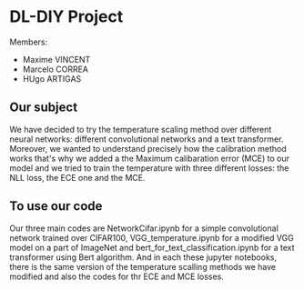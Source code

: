 # DL-DIY Project

Members:
- Maxime VINCENT
- Marcelo CORREA
- HUgo ARTIGAS

## Our subject

We have decided to try the temperature scaling method over different neural networks: different convolutional networks and a text transformer. Moreover, we wanted to understand precisely how the calibration method works that's why we added a the Maximum calibaration error (MCE) to our model and we tried to train the temperature with three different losses: the NLL loss, the ECE one and the MCE.


## To use our code

Our three main codes are NetworkCifar.ipynb for a simple convolutional network trained over CIFAR100, VGG_temperature.ipynb for a modified VGG model on a part of ImageNet and bert_for_text_classification.ipynb for a text transformer using Bert algorithm. And in each these jupyter notebooks, there is the same version of the temperature scalling methods we have modified and also the codes for thr ECE and MCE losses.